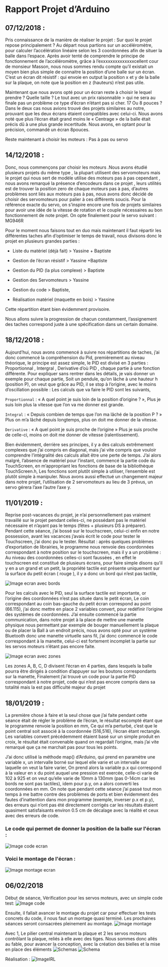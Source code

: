 # Rapport Projet d’Arduino

## 07/12/2018 :

Pris connaissance de la manière de réaliser le projet : Sur quoi le projet repose principalement ?
Au départ nous partions sur un accéléromètre, pour calculer l’accélération linéaire selon les 3 coordonnées afin de situer la balle dans l’espace.
Après avoir tenté de comprendre le principe de fonctionnement de l’accéléromètre, grâce à l’exxxxxxxxxxxxxxcellent cour de monsieur Masson, nous nous sommes rendu compte qu’il existait un moyen bien plus simple de connaitre la position d’une balle sur un écran.
C’est un écran dit  résistif : qui envoie en output la position x et y de la balle sur la plaque, on note que la position en z (hauteurs) n’est pas utile.

Maintenant que nous avons opté pour un écran reste à choisir le lequel prendre ? Quelle taille ?
Le tout avec un prix raisonnable > qui ne sera au finale pas un problème ce type d’écran n’étant pas si cher.
17 Ou 8 pouces ? Dans le deux cas nous avions trouvé des projets similaires au notre, prouvant que les deux écrans étaient compatibles avec celui-ci.
Nous avons noté que plus l’écran était grand moins le « Centrage » de la balle était précis dû à une plus grande incertitude.
Nous avons, en optant pour la précision, commandé un écran 8pouces.

Reste maintenant à choisir les moteurs : Pas à pas ou servo

## 14/12/2018 :

Donc, nous commençons par choisir les moteurs .Nous avons étudié plusieurs projets du même type , la plupart utilisent des servomoteurs mais le projet qui nous sert de modèle utilise des moteurs pas à pas cependant , nous avons remarqué la présence d’encodeurs dans ce projet , leurs utilités est de trouver la position zero de chaque moteurs pas à pas, d’autres problèmes sont liés aux moteurs pas à pas, nous avons donc décidé de choisir des servomoteurs pour palier à ces différents soucis.
 Pour la référence exacte du servo, on s’inspire encore une fois de projets similaires pour avoir une idée de la vitesse de rotation et le couple nécessaires au bon fonctionnement de note projet.
On opte finalement pour le servo suivant : MG946R

Pour le moment nous faisons tout en duo mais maintenant il faut répartir les différentes taches afin d’optimiser le temps de travail, nous divisons donc le projet en plusieurs grandes parties :

- Liste du matériel (déjà fait) > Yassine + Baptiste

- Gestion de l’écran résistif > Yassine +Baptiste

- Gestion du PID (la plus complexe) > Baptiste

- Gestion des Servomoteurs > Yassine

- Gestion du code > Baptiste,

- Réalisation matériel (maquette en bois) > Yassine

Cette répartition étant bien évidemment provisoire.

Nous allons suivre la progression de chacun constamment, l’assignement des taches correspond juste à une spécification dans un certain domaine.

## 18/12/2018 :

Aujourd’hui, nous avons commencé à suivre nos répartitions de taches, j’ai donc commencé la compréhension du Pid, premièrement au niveau théorique, le principe est assez simple, le PID est divisé en 3 parties : Proportionnal , Intergral , Derivative d’où PID , chaque partie à une fonction différente. Pour expliquer sans rentrer dans les détails, je vais donner un exemple pour chaque partie,
Soit un pendule, qu’on lâche à une hauteur h (position P), on veut que grâce au PID, il se stop à l’origine, avec le moins d’oscillation possible :
Les calculs que va faire le PID sont les suivants,

`Proportionnal` : « A quel point je suis loin de la position d’origine ? », Plus je suis loin plus la vitesse que l’on va me donner est grande.

`Integral` : « Depuis combien de temps que l’on ma lâché de la position P ? » Plus on m’a lâché depuis longtemps, plus on doit me donner de la vitesse.

`Derivative` : « A quel point je suis proche de l’origine » Plus je suis proche de celle-ci, moins on doit me donner de vitesse (ralentissement).

Bien évidemment, derrière ses principes, il y a des calculs extrêmement complexes que j’ai compris en diagonal, mais j’ai vite compris que vouloir comprendre l’intégralité des calculs allait être une perte de temps.
 J’ai alors malgré, l’absence de matériel pour l’instant, commencé la partie code du TouchScreen, en m’appropriant les fonctions de base de la bibliothèque TouchScreen.h, Les fonctions sont plutôt simple à utiliser, l’ensemble est plutôt simple à manipuler.
Nous avons aussi effectué un changement majeur dans notre projet, l’utilisation de 2 servomoteurs au lieu de 3 prévus, un servo gérera l’axe l’autre l’axe y.

 ## 11/01/2019 :

Reprise post-vacances du projet, je n’ai personnellement pas vraiment travaillé sur le projet pendant celles-ci, ne possédant pas le matériel nécessaire et n’ayant pas le temps (fêtes + plusieurs DS à préparer).
Pendant cette séance, j’ai bossé sur le touchscreen, celui-ci enfin en notre possession, avant les vacances j’avais écrit le code pour tester le Touchscreen, j’ai donc pu le tester.
Résultat : après quelques problèmes d’exportation de librairies, le programme nous renvoie des coordonnées correspondant à notre position sur le touchscreen, mais il y a un problème :
Au niveau des coordonnées celles-ci sont faussées , en effet le touchscreen est constitué de plusieurs écrans, pour faire simple disons qu’il y en a un grand et un petit, la propriété tactile est présente uniquement sur la surface du petit écran ( rouge ), il y a donc un bord qui n’est pas tactile,

![Image ecran avec bords](https://github.com/YassineWaldane/Arduino/blob/master/images/%C3%A9cranbapt.jpg)

 Pour les calculs avec le PID, seul la surface tactile est importante, or l’origine des coordonnées n’est pas située dans le petit écran, Le coin correspondant au coin  bas-gauche du petit écran correspond au point (66.115), j’ai donc mettre en place 2 variables convert, pour redéfinir l’origine des systèmes de coordonnées.
J’ai ensuite commencé la partie communication, dans notre projet à la place de mettre une manette physique nous permettant par exemple de bouger manuellement la plaque ou de placer la Ball à un endroit précis, nous avons opté pour un système Bluetooth donc une manette virtuelle sans fil, j’ai donc commencé le code correspondant à la manette, celui-ci est fortement incomplet la partie sur les servos moteurs n’étant pas encore faite.

![Image ecran avec zones](https://github.com/YassineWaldane/Arduino/blob/master/images/%C3%A9cranavecbords.png)

Les zones A, B, C, D divisent l’écran en 4 parties, dans lesquels la balle pourra être dirigés à condition d’appuyer sur les boutons correspondants sur la manette,
Finalement j’ai trouvé un code pour la partie PID correspondant à notre projet, code qui n’est pas encore compris dans sa totalité mais la est pas difficulté majeur du projet

## 18/01/2019 :

La première chose à faire et la seul chose que j’ai faite pendant cette séance était de régler le problème de l’écran, le résultat escompté étant que le programme renvoie la position en mm,
Ce qui m’a perturbé, c’est que le point central soit associé à la coordonnée (516,516), l’écran étant rectangle. Les variables convert précédemment étaient basé sur un simple produit en croix, le résultat était convenable quand on regardait l’origine, mais j’ai vite remarqué que ça ne marchait pas pour tous les points.

J’ai donc utilisé la méthode map() d’Arduino, qui prend en paramètre une variable x, un intervalle borné sur lequel elle varie et un intervalle sur laquelle on veut la faire varier,
On prend alors la variable p.x qui correspond à la valeur en x du point auquel une pression est exercée, celle-ci varie de 102 à 925 et on veut qu’elle varie de 10mm à 130mm (pas 0-14cm car les bords ne sont pas tactiles), idem pour p.y, on a alors converti les coordonnées en mm.
On note que pendant cette séance j’ai passé tout mon temps à me battre contre des problèmes de ports et bien évidemment des fautes d’inattention dans mon programme (exemple, inverser p.x et p.y), des erreurs qui n’ont pas été directement corrigés car les résultats étaient quasiment satisfaisants environ 0.5 cm de décalage avec la réalité et ceux avec des erreurs de code.

### Le code qui permet de donner la position de la balle sur l'écran :

![Image code ecran](https://github.com/YassineWaldane/Arduino/blob/master/images/Code%20%C3%A9cran.png)

### Voici le montage de l'écran :

![Image montage ecran](https://github.com/YassineWaldane/Arduino/blob/master/images/montagecranbapt.jpg)
## 06/02/2018

Début de séance, Vérification pour les servos moteurs, avec un simple code test:
![Image code](https://github.com/YassineWaldane/Arduino/blob/master/images/Code%20test%20servo%20.PNG)

Ensuite, il fallait avancer le montage du projet car pour effectuer les tests concrets du code, il nous faut un montage quasi terminé. Les prochaines séances seront consacrées pleinement au montage. 
![Image montage](https://github.com/YassineWaldane/Arduino/blob/master/images/Maquette.PNG)

Avec 1, Le pilier central maintenant la plaque et 2 les servos moteurs contrôlant la plaque, reliés à elle avec des tiges.
Nous sommes donc allés au fable, pour avancer la conception, avec la création des bielles et la mise en place des éléments 
![Schemas](https://github.com/YassineWaldane/Arduino/blob/master/images/Bielle%20(1).jpg)
![Schema](https://github.com/YassineWaldane/Arduino/blob/master/images/Bielle%20(2).jpg)

Réalisation :
![ImageIRL](https://github.com/YassineWaldane/Arduino/blob/master/images/bielle%2Bsupport%20irl.jpg)

